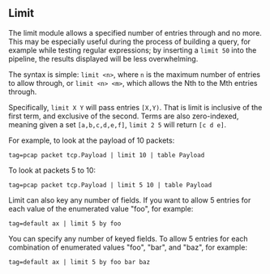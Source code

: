 ## Limit

The limit module allows a specified number of entries through and no more. This may be especially useful during the process of building a query, for example while testing regular expressions; by inserting a `limit 50` into the pipeline, the results displayed will be less overwhelming.

The syntax is simple: `limit <n>`, where `n` is the maximum number of entries to allow through, or `limit <n> <m>`, which allows the Nth to the Mth entries through.

Specifically, `limit X Y` will pass entries `[X,Y)`. That is limit is inclusive of the first term, and exclusive of the second. Terms are also zero-indexed, meaning given a set `[a,b,c,d,e,f]`, `limit 2 5` will return `[c d e]`.

For example, to look at the payload of 10 packets:

```
tag=pcap packet tcp.Payload | limit 10 | table Payload
```

To look at packets 5 to 10:

```
tag=pcap packet tcp.Payload | limit 5 10 | table Payload
```

Limit can also key any number of fields. If you want to allow 5 entries for each value of the enumerated value "foo", for example:

```
tag=default ax | limit 5 by foo
```

You can specify any number of keyed fields. To allow 5 entries for each combination of enumerated values "foo", "bar", and "baz", for example:

```
tag=default ax | limit 5 by foo bar baz
```
